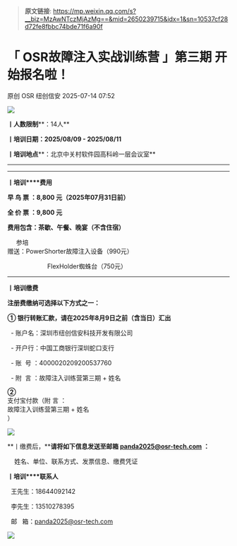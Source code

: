 > **原文链接**: https://mp.weixin.qq.com/s?__biz=MzAwNTczMjAzMg==&mid=2650239715&idx=1&sn=10537cf28d72fe8fbbc74bde71f6a90f

#  「 OSR故障注入实战训练营 」第三期 开始报名啦！  
原创 OSR  纽创信安   2025-07-14 07:52  
  
![](https://mmbiz.qpic.cn/sz_mmbiz_png/eEicdLAdfSLJ1lic4ZHK42ra0ZnMlRiccXtf1zfPlG7jz1b7QhCNfxJSyiaxTI4GUGZZicFGDwJvCKxMgONk60KRJSQ/640?wx_fmt=png&from=appmsg "")  
  
**丨人数限制****：14人**  
  
**丨培训日期：2025/08/09 - 2025/08/11**  
  
**丨培训地点****：北京中关村软件园高科岭一层会议室**  
  
****  
  
****  
**丨培训****费用**  
  
**早 鸟 票 ：8,800 元（2025年07月31日前）**  
  
**全 价 票 ：9,800 元**  
  
**费用包含：茶歇、午餐、晚宴（不含住宿）**  
  
     参培  
赠送：PowerShorter故障注入设备（990元）   
  
                       FlexHolder蜘蛛台（750元）  
  
****  
**丨培训缴费**  
  
**注册费缴纳可选择以下方式之一：**  
  
**① 银行转账汇款，请在2025年8月9日之前（含当日）汇出**  
  
  - 账户名：深圳市纽创信安科技开发有限公司  
  
  - 开户行：中国工商银行深圳蛇口支行  
  
  - 账  号 ：4000020209200537760  
  
  - 附  言 ：故障注入训练营第三期 + 姓名  
  
**②**  
支付宝付款（附 言 ：  
故障注入训练营第三期 + 姓名  
）  
  
  
![](https://mmbiz.qpic.cn/mmbiz_png/dria4gxkvAmAOBLzEhSw71pVqCdJczo1iaLHR2Dibic963aBPcd0ibx8eAH4yPJHyEKg99nfJl0bQlSeEMAMWaRYkFw/640?wx_fmt=png&from=appmsg "")  
  
  
  
**丨缴费后，****请将如下信息发送至邮箱 panda2025@osr-tech.com ：**  
  
    姓名、单位、联系方式、发票信息、缴费凭证  
  
  
**丨培训****联系人**  
  
  王先生：18644092142  
  
  李先生：13510278395  
  
  邮   箱：panda2025@osr-tech.com  
  
  
![](https://mmbiz.qpic.cn/mmbiz_png/dria4gxkvAmAA7oxj8VsxR3PHvCoxe7iaWOOdicIjwGs04S8ynrbeg7ibx1WBmjp4E02SGJEXAJLhHFwoKYrmd3iaLw/640?wx_fmt=png&from=appmsg "")  
  
  
  
  
